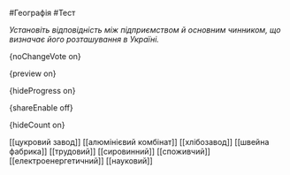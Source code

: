 #Географія #Тест

*Установіть відповідність між підприємством й основним чинником, що визначає його розташування в Україні.*

{noChangeVote on}

{preview on}

{hideProgress on}

{shareEnable off}

{hideCount on}

[[цукровий завод]]
[[алюмінієвий комбінат]]
[[хлібозавод]]
[[швейна фабрика]]
[[трудовий]]
[[сировинний]]
[[споживчий]]
[[електроенергетичний]]
[[науковий]]

